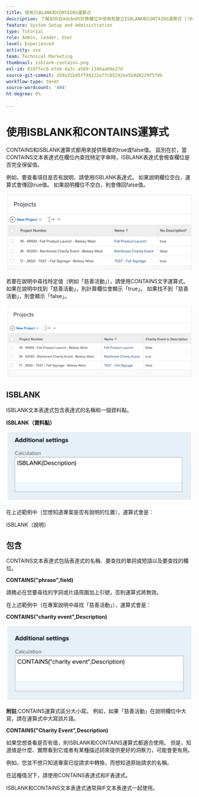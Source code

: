 ```yaml
---
title: 使用ISBLANK和CONTAINS運算式
description: 了解如何在Adobe的計算欄位中使用和建立ISBLANK和CONTAINS運算式 [!DNL Workfront].
feature: System Setup and Administration
type: Tutorial
role: Admin, Leader, User
level: Experienced
activity: use
team: Technical Marketing
thumbnail: isblank-contains.png
exl-id: 819ffec8-e7e6-4a3c-a589-1348aa09e27d
source-git-commit: 2b9a31b45ff94222a77c05292ee5b9d8229f5f0b
workflow-type: tm+mt
source-wordcount: '404'
ht-degree: 0%

---
```


# 使用ISBLANK和CONTAINS運算式

CONTAINS和ISBLANK運算式都用來提供簡單的true或false值。 區別在於，當CONTAINS文本表達式在欄位內查找特定字串時，ISBLANK表達式會檢查欄位是否完全保留值。

例如，要查看項目是否有說明，請使用ISBLANK表達式。 如果說明欄位空白，運算式會傳回true值。 如果說明欄位不空白，則會傳回false值。

![具有利用率報告的工作負載平衡器](assets/isblank01.png)

若要在說明中尋找特定值（例如「慈善活動」），請使用CONTAINS文字運算式。 如果在說明中找到「慈善活動」，則計算欄位會顯示「true」。 如果找不到「慈善活動」，則會顯示「false」。

![具有利用率報告的工作負載平衡器](assets/isblank02.png)

## ISBLANK

ISBLANK文本表達式包含表達式的名稱和一個資料點。

**ISBLANK（資料點）**

![具有利用率報告的工作負載平衡器](assets/isblank03.png)

在上述範例中（您想知道專案是否有說明的位置），運算式會是：

ISBLANK（說明）

## 包含

CONTAINS文本表達式包括表達式的名稱、要查找的單詞或短語以及要查找的欄位。

**CONTAINS(&quot;phrase&quot;,field)**

請務必在您要尋找的字詞或片語周圍加上引號，否則運算式將無效。

在上述範例中（在專案說明中尋找「慈善活動」），運算式會是：

**CONTAINS(&quot;charity event&quot;,Description)**

![具有利用率報告的工作負載平衡器](assets/isblank04.png)

**附註**:CONTAINS運算式區分大小寫。 例如，如果「慈善活動」在說明欄位中大寫，請在運算式中大寫該片語。

**CONTAINS(&quot;Charity Event&quot;,Description)**

如果您想查看是否有值，則ISBLANK和CONTAINS運算式都適合使用。 但是，知道值是什麼、實際看到它或者有某種描述詞來提供更好的洞察力，可能會更有用。

例如，您並不想只知道專案已從請求中轉換，而想知道原始請求的名稱。

在這種情況下，請使用CONTAINS表達式和IF表達式。

ISBLANK和CONTAINS文本表達式通常與IF文本表達式一起使用。
